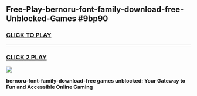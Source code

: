 
## Free-Play-bernoru-font-family-download-free-Unblocked-Games #9bp90
<h3>
<a href="https://news.freeplayer.one?title=bernoru-font-family-download-free&ref=8M">CLICK TO PLAY</a></h3>
<hr>

<h3>
<a href="https://news.freeplayer.one?title=bernoru-font-family-download-free&ref=8M">CLICK 2 PLAY</a>
  
</h3>

<a href="https://news.freeplayer.one?title=bernoru-font-family-download-free&ref=8M"><img src="https://clearcache.store/games.png"></a>


**bernoru-font-family-download-free games unblocked: Your Gateway to Fun and Accessible Online Gaming**
